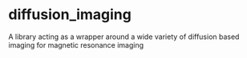# diffusion_imaging
A library acting as a wrapper around a wide variety of diffusion based imaging for magnetic resonance imaging
